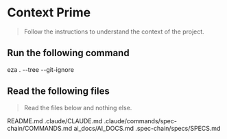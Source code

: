 # Context Prime
> Follow the instructions to understand the context of the project.

## Run the following command

eza . --tree --git-ignore

## Read the following files
> Read the files below and nothing else.

README.md
.claude/CLAUDE.md
.claude/commands/spec-chain/COMMANDS.md
ai_docs/AI_DOCS.md
.spec-chain/specs/SPECS.md
